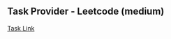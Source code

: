 ## Task Provider - Leetcode (medium)

[Task Link](https://leetcode.com/problems/count-good-nodes-in-binary-tree/description/?envType=study-plan-v2&envId=leetcode-75)